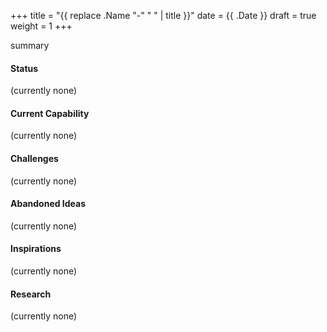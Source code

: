 +++
title = "{{ replace .Name "-" " " | title }}"
date = {{ .Date }}
draft = true
weight = 1
+++

summary
<!--more-->

#### Status
(currently none)

#### Current Capability
(currently none)

#### Challenges
(currently none)

#### Abandoned Ideas
(currently none)

#### Inspirations
(currently none)

#### Research
(currently none)
